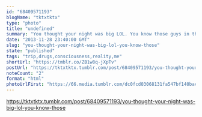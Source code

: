 ```yaml
---
id: "68409571193"
blogName: "tktxtktx"
type: "photo"
title: "undefined"
summary: "You thought your night was big LOL. You know those guys in the news who go crazy from taking a high dose of some research..."
date: "2013-11-28 23:40:00 GMT"
slug: "you-thought-your-night-was-big-lol-you-know-those"
state: "published"
tags: "trip,drugs,consciousness,reality,me"
shortUrl: "https://tmblr.co/ZB1w8q-jXpTv"
postUrl: "https://tktxtktx.tumblr.com/post/68409571193/you-thought-your-night-was-big-lol-you-know-those"
noteCount: "2"
format: "html"
photoUrlFirst: "https://66.media.tumblr.com/dc0fcd03068131fa547bf140bac36462/tumblr_mwzz2vBIoJ1slxn9qo1_1280.jpg"
---
```


https://tktxtktx.tumblr.com/post/68409571193/you-thought-your-night-was-big-lol-you-know-those
